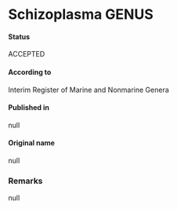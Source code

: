 Schizoplasma GENUS
=======

#### Status
ACCEPTED

#### According to
Interim Register of Marine and Nonmarine Genera

#### Published in
null

#### Original name
null

### Remarks
null